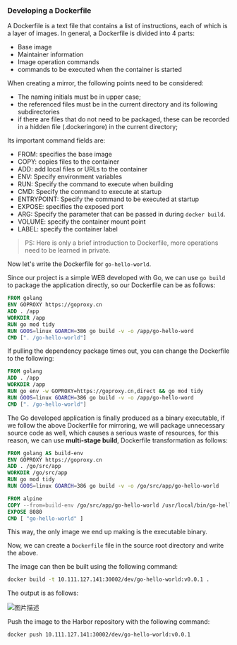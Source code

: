 ### Developing a Dockerfile

A Dockerfile is a text file that contains a list of instructions, each of which is a layer of images.
In general, a Dockerfile is divided into 4 parts:

- Base image
- Maintainer information
- Image operation commands
- commands to be executed when the container is started

When creating a mirror, the following points need to be considered:

- The naming initials must be in upper case;
- the referenced files must be in the current directory and its following subdirectories
- if there are files that do not need to be packaged, these can be recorded in a hidden file (.dockeringore) in the current directory;

Its important command fields are:

- FROM: specifies the base image
- COPY: copies files to the container
- ADD: add local files or URLs to the container
- ENV: Specify environment variables
- RUN: Specify the command to execute when building
- CMD: Specify the command to execute at startup
- ENTRYPOINT: Specify the command to be executed at startup
- EXPOSE: specifies the exposed port
- ARG: Specify the parameter that can be passed in during `docker build`.
- VOLUME: specify the container mount point
- LABEL: specify the container label

> PS: Here is only a brief introduction to Dockerfile, more operations need to be learned in private.

Now let's write the Dockerfile for `go-hello-world`.

Since our project is a simple WEB developed with Go, we can use `go build` to package the application directly, so our Dockerfile can be as follows:

```dockerfile
FROM golang
ENV GOPROXY https://goproxy.cn
ADD . /app
WORKDIR /app
RUN go mod tidy
RUN GOOS=linux GOARCH=386 go build -v -o /app/go-hello-word
CMD [". /go-hello-world"]
```

If pulling the dependency package times out, you can change the Dockerfile to the following:

```dockerfile
FROM golang
ADD . /app
WORKDIR /app
RUN go env -w GOPROXY=https://goproxy.cn,direct && go mod tidy
RUN GOOS=linux GOARCH=386 go build -v -o /app/go-hello-word
CMD [". /go-hello-world"]
```

The Go developed application is finally produced as a binary executable, if we follow the above Dockerfile for mirroring, we will package unnecessary source code as well, which causes a serious waste of resources, for this reason, we can use **multi-stage build**, Dockerfile transformation as follows:

```dockerfile
FROM golang AS build-env
ENV GOPROXY https://goproxy.cn
ADD . /go/src/app
WORKDIR /go/src/app
RUN go mod tidy
RUN GOOS=linux GOARCH=386 go build -v -o /go/src/app/go-hello-world

FROM alpine
COPY --from=build-env /go/src/app/go-hello-world /usr/local/bin/go-hello-world
EXPOSE 8080
CMD [ "go-hello-world" ]
```

This way, the only image we end up making is the executable binary.

Now, we can create a `Dockerfile` file in the source root directory and write the above.

The image can then be built using the following command:

```bash
docker build -t 10.111.127.141:30002/dev/go-hello-world:v0.0.1 .
```

The output is as follows:

![图片描述](https://doc.shiyanlou.com/courses/10022/2123746/0d69857585cf1da833ac09b6d3b3d7e1-0/wm)

Push the image to the Harbor repository with the following command:

```bash
docker push 10.111.127.141:30002/dev/go-hello-world:v0.0.1
```
